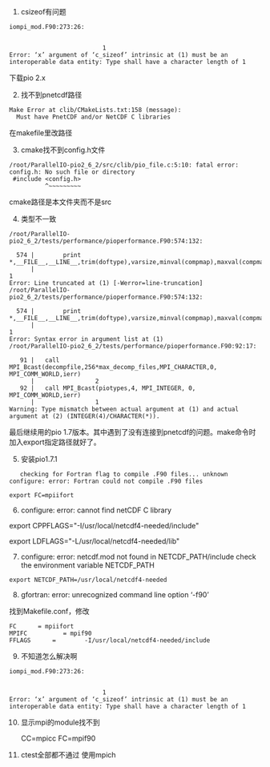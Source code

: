 1. csizeof有问题
```
iompi_mod.F90:273:26:

 
                          1
Error: ‘x’ argument of ‘c_sizeof’ intrinsic at (1) must be an interoperable data entity: Type shall have a character length of 1
```
下载pio 2.x

2. 找不到pnetcdf路径
```
Make Error at clib/CMakeLists.txt:158 (message):
  Must have PnetCDF and/or NetCDF C libraries
```
在makefile里改路径

3. cmake找不到config.h文件 
```
/root/ParallelIO-pio2_6_2/src/clib/pio_file.c:5:10: fatal error: config.h: No such file or directory
 #include <config.h>
          ^~~~~~~~~~
```
cmake路径是本文件夹而不是src

4. 类型不一致
```
/root/ParallelIO-pio2_6_2/tests/performance/pioperformance.F90:574:132:

  574 |        print *,__FILE__,__LINE__,trim(doftype),varsize,minval(compmap),maxval(compmap)
      |                                                                                                                                    1
Error: Line truncated at (1) [-Werror=line-truncation]
/root/ParallelIO-pio2_6_2/tests/performance/pioperformance.F90:574:132:

  574 |        print *,__FILE__,__LINE__,trim(doftype),varsize,minval(compmap),maxval(compmap)
      |                                                                                                                                    1
Error: Syntax error in argument list at (1)
/root/ParallelIO-pio2_6_2/tests/performance/pioperformance.F90:92:17:

   91 |   call MPI_Bcast(decompfile,256*max_decomp_files,MPI_CHARACTER,0, MPI_COMM_WORLD,ierr)
      |                 2
   92 |   call MPI_Bcast(piotypes,4, MPI_INTEGER, 0, MPI_COMM_WORLD,ierr)
      |                 1
Warning: Type mismatch between actual argument at (1) and actual argument at (2) (INTEGER(4)/CHARACTER(*)).
```
最后继续用的pio 1.7版本。其中遇到了没有连接到pnetcdf的问题。make命令时加入export指定路径就好了。

5. 安装pio1.7.1
```
   checking for Fortran flag to compile .F90 files... unknown
configure: error: Fortran could not compile .F90 files
```
```
export FC=mpiifort
```
6. configure: error: cannot find netCDF C library
   
export CPPFLAGS="-I/usr/local/netcdf4-needed/include"

export LDFLAGS="-L/usr/local/netcdf4-needed/lib"

7. configure: error: netcdf.mod not found in NETCDF_PATH/include         check the environment variable NETCDF_PATH

```
export NETCDF_PATH=/usr/local/netcdf4-needed
```
8. gfortran: error: unrecognized command line option ‘-f90’

找到Makefile.conf，修改
```
FC		= mpiifort
MPIFC          = mpif90
FFLAGS		=        -I/usr/local/netcdf4-needed/include 
```

9. 不知道怎么解决啊
```
iompi_mod.F90:273:26:

 
                          1
Error: ‘x’ argument of ‘c_sizeof’ intrinsic at (1) must be an interoperable data entity: Type shall have a character length of 1

```
10. 显示mpi的module找不到

    CC=mpicc FC=mpif90
11. ctest全部都不通过
    使用mpich